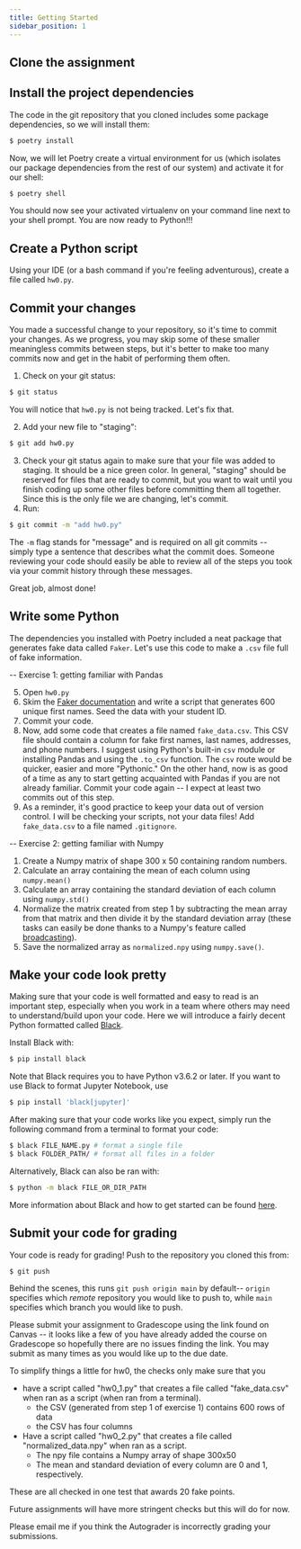 ```yaml
---
title: Getting Started
sidebar_position: 1
---
```


## Clone the assignment

## Install the project dependencies
The code in the git repository that you cloned includes some package dependencies, so we will install them:
```bash
$ poetry install
```
Now, we will let Poetry create a virtual environment for us (which isolates our package dependencies from the rest of our system) and activate it for our shell:
```bash
$ poetry shell
```
You should now see your activated virtualenv on your command line next to your shell prompt. You are now ready to Python!!!

## Create a Python script
Using your IDE (or a bash command if you're feeling adventurous), create a file called `hw0.py`.

## Commit your changes
You made a successful change to your repository, so it's time to commit your changes. As we progress, you may skip some of these smaller meaningless commits between steps, but it's better to make too many commits now and get in the habit of performing them often.

 1. Check on your git status:
  ```bash
  $ git status
  ```
  You will notice that `hw0.py` is not being tracked. Let's fix that.
  
 2. Add your new file to "staging":
  ```bash
  $ git add hw0.py
  ```
  
 3. Check your git status again to make sure that your file was added to staging. It should be a nice green color. In general, "staging" should be reserved for files that are ready to commit, but you want to wait until you finish coding up some other files before committing them all together. Since this is the only file we are changing, let's commit.
 4. Run:
  ```bash
  $ git commit -m "add hw0.py"
  ```
  The `-m` flag stands for "message" and is required on all git commits -- simply type a sentence that describes what the commit does.  Someone reviewing your code should easily be able to review all of the steps you took via your commit history through these messages.
  
 Great job, almost done!
 
 ## Write some Python
 The dependencies you installed with Poetry included a neat package that generates fake data called `Faker`. Let's use this code to make a `.csv` file full of fake information.
 
 -- Exercise 1: getting familiar with Pandas
 
 5. Open `hw0.py`
 6. Skim the [Faker documentation](https://faker.readthedocs.io/en/master/) and write a script that generates 600 unique first names. Seed the data with your student ID. 
 7. Commit your code.
 8. Now, add some code that creates a file named `fake_data.csv`. This CSV file should contain a column for fake first names, last names, addresses, and phone numbers. I suggest using Python's built-in `csv` module or installing Pandas and using the `.to_csv` function. The `csv` route would be quicker, easier and more "Pythonic." On the other hand, now is as good of a time as any to start getting acquainted with Pandas if you are not already familiar.  Commit your code again -- I expect at least two commits out of this step.
 9. As a reminder, it's good practice to keep your data out of version control. I will be checking your scripts, not your data files! Add `fake_data.csv` to a file named `.gitignore`.

-- Exercise 2: getting familiar with Numpy

 1. Create a Numpy matrix of shape 300 x 50 containing random numbers.
 2. Calculate an array containing the mean of each column using `numpy.mean()`
 3. Calculate an array containing the standard deviation of each column using `numpy.std()`
 4. Normalize the matrix created from step 1 by subtracting the mean array from that matrix and then divide it by the standard deviation array (these tasks can easily be done thanks to a Numpy's feature called [broadcasting](https://numpy.org/doc/stable/user/basics.broadcasting.html)).  
 5. Save the normalized array as `normalized.npy` using `numpy.save()`. 

## Make your code look pretty 
Making sure that your code is well formatted and easy to read is an important step, especially when you work in a team where others may need to understand/build upon your code. 
Here we will introduce a fairly decent Python formatted called [Black](https://black.readthedocs.io/en/stable/the_black_code_style/current_style.html).

Install Black with:
``` bash
$ pip install black 
```
Note that Black requires you to have Python v3.6.2 or later.
If you want to use Black to format Jupyter Notebook, use 
``` bash
$ pip install 'black[jupyter]'
```
After making sure that your code works like you expect, simply run the following command from a terminal to format your code:
``` bash
$ black FILE_NAME.py # format a single file
$ black FOLDER_PATH/ # format all files in a folder
```
Alternatively, Black can also be ran with:
``` bash
$ python -m black FILE_OR_DIR_PATH
```

More information about Black and how to get started can be found [here](https://black.readthedocs.io/en/stable/usage_and_configuration/the_basics.html).


## Submit your code for grading
Your code is ready for grading!
Push to the repository you cloned this from:
```bash
$ git push
```
Behind the scenes, this runs `git push origin main` by default-- `origin` specifies which _remote_ repository you would like to push to, while `main` specifies which branch you would like to push.

Please submit your assignment to Gradescope using the link found on Canvas -- it looks like a few of you have already added the course on Gradescope so hopefully there are no issues finding the link. You may submit as many times as you would like up to the due date.

To simplify things a little for hw0, the checks only make sure that you

- have a script called "hw0_1.py" that creates a file called "fake_data.csv" when ran as a script (when ran from a terminal).
	- the CSV (generated from step 1 of exercise 1) contains 600 rows of data
	- the CSV has four columns
- Have a script called "hw0_2.py" that creates a file called "normalized_data.npy" when ran as a script. 
	- The npy file contains a Numpy array of shape 300x50
	- The mean and standard deviation of every column are 0 and 1, respectively. 

These are all checked in one test that awards 20 fake points.

Future assignments will have more stringent checks but this will do for now.

Please email me if you think the Autograder is incorrectly grading your submissions.